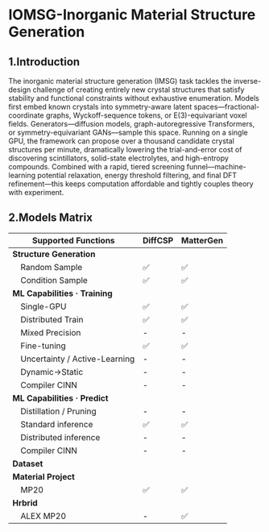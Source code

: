 # IOMSG-Inorganic Material Structure Generation

## 1.Introduction

The inorganic material structure generation (IMSG) task tackles the inverse-design challenge of creating entirely new crystal structures that satisfy stability and functional constraints without exhaustive enumeration. Models first embed known crystals into symmetry-aware latent spaces—fractional-coordinate graphs, Wyckoff-sequence tokens, or E(3)-equivariant voxel fields. Generators—diffusion models, graph-autoregressive Transformers, or symmetry-equivariant GANs—sample this space. Running on a single GPU, the framework can propose over a thousand candidate crystal structures per minute, dramatically lowering the trial-and-error cost of discovering scintillators, solid-state electrolytes, and high-entropy compounds. Combined with a rapid, tiered screening funnel—machine-learning potential relaxation, energy threshold filtering, and final DFT refinement—this keeps computation affordable and tightly couples theory with experiment.

## 2.Models Matrix

| **Supported Functions** | **DiffCSP** | **MatterGen** |
|-------------|-----------|--------------|
| **Structure Generation** |||
| &emsp;Random Sample | ✅ | ✅ |
| &emsp;Condition Sample  | ✅ | ✅ |
| **ML Capabilities · Training** |||
| &emsp;Single-GPU        | ✅ | ✅ |
| &emsp;Distributed Train | ✅ | ✅ |
| &emsp;Mixed Precision   | - | - |
| &emsp;Fine-tuning       | ✅ | ✅ |
| &emsp;Uncertainty / Active-Learning | - | - |
| &emsp;Dynamic→Static    | - | - |
| &emsp;Compiler CINN | - | - |
| **ML Capabilities · Predict** |||
| &emsp;Distillation / Pruning | - | - | 
| &emsp;Standard inference     | ✅ | ✅ |
| &emsp;Distributed inference  | - | - |
| &emsp;Compiler CINN | - | - |
| **Dataset** |||
|**Material Project**|||
| &emsp;MP20 | ✅ | ✅ |
|**Hrbrid**|||
| &emsp;ALEX MP20 | - | ✅ |




